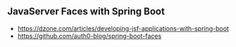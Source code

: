 ## JavaServer Faces with Spring Boot

* https://dzone.com/articles/developing-jsf-applications-with-spring-boot
* https://github.com/auth0-blog/spring-boot-faces
